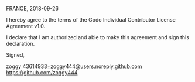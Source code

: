 FRANCE, 2018-09-26

I hereby agree to the terms of the Godo Individual Contributor License
Agreement v1.0.

I declare that I am authorized and able to make this agreement and sign this
declaration.

Signed,

zoggy 43614933+zoggy444@users.noreply.github.com https://github.com/zoggy444

